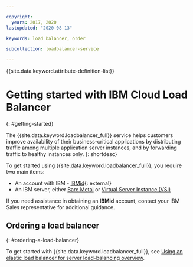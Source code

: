 ```yaml
---

copyright:
  years: 2017, 2020
lastupdated: "2020-08-13"

keywords: load balancer, order

subcollection: loadbalancer-service

---
```


{{site.data.keyword.attribute-definition-list}}

# Getting started with IBM Cloud Load Balancer 
{: #getting-started}

The {{site.data.keyword.loadbalancer_full}} service helps customers improve availability of their business-critical applications by distributing traffic among multiple application server instances, and by forwarding traffic to healthy instances only. 
{: shortdesc}

To get started using {{site.data.keyword.loadbalancer_full}}, you require two main items: 

* An account with IBM - [IBMid](https://www.ibm.com/account/us-en/signup/register.html){: external}
* An IBM server, either [Bare Metal](/docs/bare-metal?topic=bare-metal-getting-started) or [Virtual Server Instance (VSI)](/docs/vsi)

If you need assistance in obtaining an **IBMid** account, contact your IBM Sales representative for additional guidance.

## Ordering a load balancer
{: #ordering-a-load-balancer}

To get started with {{site.data.keyword.loadbalancer_full}}, see [Using an elastic load balancer for server load-balancing overview](/docs/loadbalancer-service?topic=loadbalancer-service-creating-and-using-an-ibm-cloud-load-balancer-for-elastic-server-load-balancing).
